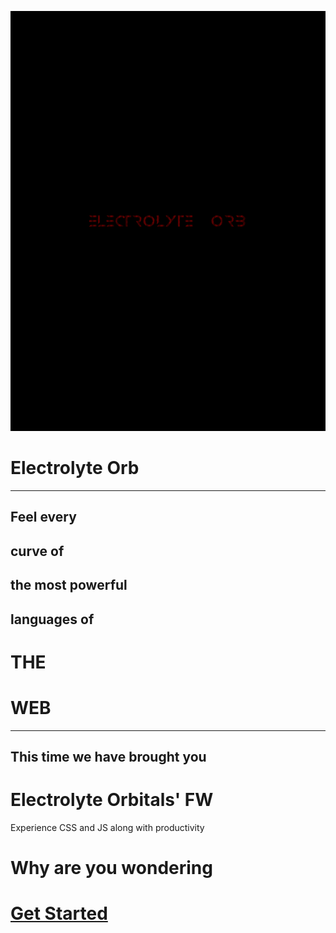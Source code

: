 [![preview](assets/preview.png)](https://electrolyte-orb.github.io/)
# Electrolyte Orb
---
## Feel every
## curve of
## the most powerful
## languages of 
# THE
# WEB
---
## This time we have brought you
# Electrolyte Orbitals' FW

Experience CSS and JS along with productivity

# Why are you wondering
# [Get Started](https://electrolyte-orb.github.io/)